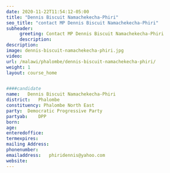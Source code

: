 ```yaml
---
date: 2020-11-22T11:54:12-05:00
title: "Dennis Biscuit Namachekecha-Phiri"
seo_title: "contact MP Dennis Biscuit Namachekecha-Phiri"
subheader:
     greeting: Contact MP Dennis Biscuit Namachekecha-Phiri
     description: 
description: 
image: dennis-biscuit-namachekecha-phiri.jpg
video: 
url: /malawi/phalombe/dennis-biscuit-namachekecha-phiri/
weight: 1
layout: course_home


####candidate
name:	Dennis Biscuit Namachekecha-Phiri
district:	Phalombe
constituency: Phalombe North East
party:	Democratic Progressive Party
partyab:	DPP
born:
age: 
enteredoffice:	
termexpires:	
mailing Address:
phonenumber:	
emailaddress:	phiridennis@yahoo.com
website:	
---
```


